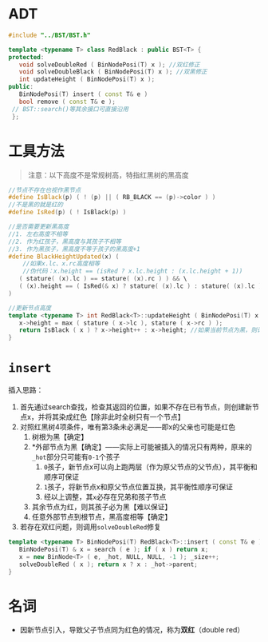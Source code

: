 
# ADT
```c++
#include "../BST/BST.h" 

template <typename T> class RedBlack : public BST<T> { 
protected: 
   void solveDoubleRed ( BinNodePosi(T) x ); //双红修正 
   void solveDoubleBlack ( BinNodePosi(T) x ); //双黑修正 
   int updateHeight ( BinNodePosi(T) x );
public: 
   BinNodePosi(T) insert ( const T& e )
   bool remove ( const T& e ); 
 // BST::search()等其余接口可直接沿用 
 };
```

# 工具方法
> 注意：以下高度不是常规树高，特指红黑树的黑高度
```c++
//节点不存在也视作黑节点
#define IsBlack(p) ( ! (p) || ( RB_BLACK == (p)->color ) ) 
//不是黑的就是红的
#define IsRed(p) ( ! IsBlack(p) )

//是否需要更新黑高度
//1. 左右高度不相等
//2. 作为红孩子，黑高度与其孩子不相等
//3. 作为黑孩子，黑高度不等于孩子的黑高度+1
#define BlackHeightUpdated(x) ( 
    //如果x.lc、x.rc高度相等
    //伪代码：x.height == (isRed ? x.lc.height : (x.lc.height + 1))
   ( stature( (x).lc ) == stature( (x).rc ) ) && \ 
   ( (x).height == ( IsRed(& x) ? stature( (x).lc ) : stature( (x).lc ) + 1 ) ) \ 
)

//更新节点高度 
template <typename T> int RedBlack<T>::updateHeight ( BinNodePosi(T) x ) {
   x->height = max ( stature ( x->lc ), stature ( x->rc ) ); 
   return IsBlack ( x ) ? x->height++ : x->height; //如果当前节点为黑，则计入黑高度
}
```

# `insert`
插入思路：
1. 首先通过search查找，检查其返回的位置，如果不存在已有节点，则创建新节点x，并将其染成红色【除非此时全树只有一个节点】
2. 对照红黑树4项条件，唯有第3条未必满足——即x的父亲也可能是红色
   1. 树根为黑【确定】
   2. *外部节点为黑【确定】——实际上可能被插入的情况只有两种，原来的`_hot`部分只可能有`0-1`个孩子
      1. `0`孩子，新节点x可以向上跑两层（作为原父节点的父节点），其平衡和顺序可保证
      2. `1`孩子，将新节点x和原父节点位置互换，其平衡性顺序可保证
      3. 经以上调整，其`x`必存在兄弟和孩子节点
   3. 其余节点为红，则其孩子必为黑【难以保证】
   4. 任意外部节点到根节点，黑高度相等【确定】
3. 若存在双红问题，则调用`solveDoubleRed`修复
```c++
template <typename T> BinNodePosi(T) RedBlack<T>::insert ( const T& e ) { 
   BinNodePosi(T) & x = search ( e ); if ( x ) return x;
   x = new BinNode<T> ( e, _hot, NULL, NULL, -1 ); _size++;  
   solveDoubleRed ( x ); return x ? x : _hot->parent;
}
```

# 名词
-   因新节点引入，导致父子节点同为红色的情况，称为**双红**（double red）
